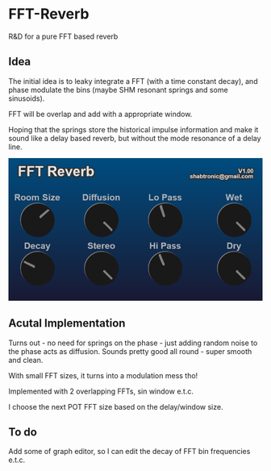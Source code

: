 # FFT-Reverb
R&amp;D for a pure FFT based reverb 

## Idea

The initial idea is to leaky integrate a FFT (with a time constant decay), and phase modulate the bins (maybe SHM resonant springs and some sinusoids).

FFT will be overlap and add with a appropriate window.

Hoping that the springs store the historical impulse information and make it sound like a delay based reverb, but without the mode resonance of a delay line.

![](./Images/FFTReverb.png)

## Acutal Implementation

Turns out - no need for springs on the phase - just adding random noise to the phase acts as diffusion.
Sounds pretty good all round - super smooth and clean.

With small FFT sizes, it turns into a modulation mess tho!

Implemented with 2 overlapping FFTs, sin window e.t.c.

I choose the next POT FFT size based on the delay/window size.

## To do

Add some of graph editor, so I can edit the decay of FFT bin frequencies e.t.c.

